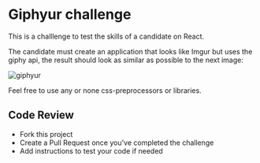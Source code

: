 # Giphyur challenge
This is a challlenge to test the skills of a candidate on React.

The candidate must create an application that looks like Imgur but uses the giphy api, the result should look as similar as possible to the next image:

![giphyur](https://raw.githubusercontent.com/itexico/Giphyur/master/img/giphyur.png "Giphyur")

Feel free to use any or none css-preprocessors or libraries.

## Code Review

* Fork this project
* Create a Pull Request once you've completed the challenge
* Add instructions to test your code if needed